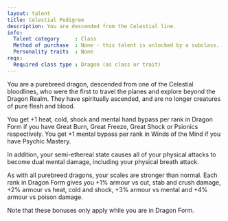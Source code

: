 ```yaml
---
layout: talent
title: Celestial Pedigree
description: You are descended from the Celestial line.
info:
  Talent category     : Class
  Method of purchase  : None - this talent is unlocked by a subclass.
  Personality traits  : None
reqs:
  Required class type : Dragon (as class or trait)
---
```


You are a purebreed dragon, descended from one of the Celestial bloodlines, who
were the first to travel the planes and explore beyond the Dragon Realm.  They
have spiritually ascended, and are no longer creatures of pure flesh and blood.

You get +1 heat, cold, shock and mental hand bypass per rank in Dragon Form if
you have Great Burn, Great Freeze, Great Shock or Psionics respectively.  You
get +1 mental bypass per rank in Winds of the Mind if you have Psychic Mastery.

In addition, your semi-ethereal state causes all of your physical attacks to
become dual mental damage, including your physical breath attack.

As with all purebreed dragons, your scales are stronger than normal.  Each rank
in Dragon Form gives you +1% armour vs cut, stab and crush damage, +2% armour
vs heat, cold and shock, +3% armour vs mental and +4% armour vs poison damage.

Note that these bonuses only apply while you are in Dragon Form.
